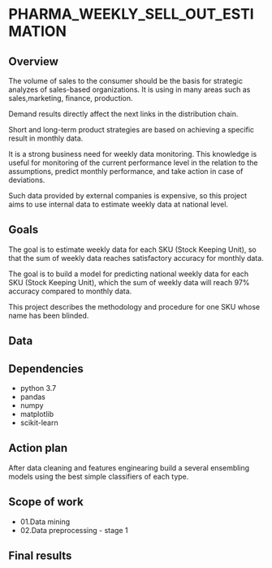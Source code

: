 # PHARMA_WEEKLY_SELL_OUT_ESTIMATION


## Overview
The volume of sales to the consumer should be the basis for strategic analyzes of sales-based organizations.
It is using in many areas such as sales,marketing, finance, production.


Demand results directly affect the next links in the distribution chain.


Short and long-term product strategies are based on achieving a specific result in monthly data.

It is a strong business need for weekly data monitoring.
This knowledge is useful for monitoring of the current performance level in the relation to the assumptions, predict monthly performance, and take action in case of deviations.

Such data provided by external companies is expensive, so this project aims to use internal data to estimate weekly data at national level.

## Goals

The goal is to estimate weekly data for each SKU (Stock Keeping Unit), so that the sum of weekly data reaches satisfactory accuracy for monthly data.

The goal is to build a model for predicting national weekly data for each SKU (Stock Keeping Unit), which the sum of weekly data will reach 97% accuracy compared to monthly data.

This project describes the methodology and procedure for one SKU whose name has been blinded.

## Data

## Dependencies
* python 3.7
* pandas
* numpy
* matplotlib
* scikit-learn

## Action plan
After data cleaning and features enginearing build a several ensembling models using the best simple classifiers of each type.
## Scope of work
* 01.Data mining
* 02.Data preprocessing - stage 1

## Final results

